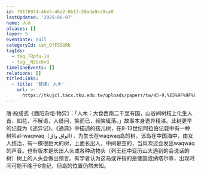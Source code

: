 ```yaml
---
id: f91f89f4-46e5-46a2-8b17-59ada9cd9ca0
lastUpdated: '2025-06-07'
name: 人木
aliases: []
layer: 5
eventDate: null
categoryId: cat_OfFSSbRb
tagIds:
  - tag_TRpfu-I4
  - tag__NZec6vQ
timelineEvents: []
relations: []
titledLinks:
  - title: '链接: 人木'
    url: >-
      https://tkujcl.tacx.tku.edu.tw/uploads/papers/tw/45-9.%E5%9F%9F%E5%A4%96%E5%82%B3%E8%AA%AA%E7%9A%84%E7%9C%9F%E5%AF%A6%E8%88%87%E6%83%B3%E5%83%8F%EF%BC%9A%E5%A4%A7%E9%A3%9F%E5%9C%8B%E3%80%8C%E4%BA%BA%E6%9C%A8%E3%80%8D%E6%95%85%E4%BA%8B%E7%9A%84%E8%B7%A8%E6%96%87%E5%8C%96%E6%B5%81%E5%82%B3%EF%BC%88%E5%8A%89%E4%BA%9E%E6%83%9F%EF%BC%8F%E6%9D%B1%E5%90%B3%E5%A4%A7%E5%AD%B8%E4%B8%AD%E5%9C%8B%E6%96%87%E5%AD%B8%E7%B3%BB%E5%8D%9A%E5%A3%AB%E7%94%9F%EF%BC%89.pdf
---
```

唐·段成式《酉阳杂俎·物异》：「人木：大食西南二千里有国，山谷间树枝上化生人首，如花，不解语，人借问，笑而已，频笑辄落。」故事本身诡异精湛。此树更早的记载为《述异记》、《通典》中描述的孩儿树，在8-13世纪阿拉伯记载中有一种树叫al-waqwaq（الواق واق），为生长在waqwaq岛的树，该岛在中国海中，由女人统治，有一棵很巨大的树，上面长出人，中间是空的，当风吹过会发出waqwaq的声音。也有版本是长出人头或各种动物头（列王纪中亚历山大遇到的会说话的树）树上的人头会做出预言。有学者认为这岛或许指的是倭国或纳塔尔等，出现时间可能不晚于6世纪，但岛的位置仍然未知。
